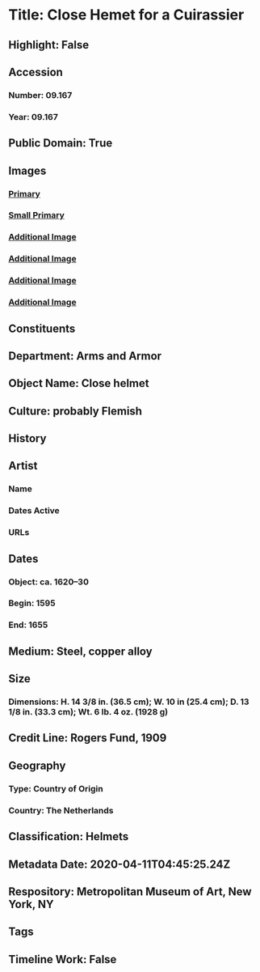 # Title: Close Hemet for a Cuirassier
## Highlight: False
## Accession
### Number: 09.167
### Year: 09.167
## Public Domain: True
## Images
### [Primary](https://images.metmuseum.org/CRDImages/aa/original/09.167_006AA2015.jpg)
### [Small Primary](https://images.metmuseum.org/CRDImages/aa/web-large/09.167_006AA2015.jpg)
### [Additional Image](https://images.metmuseum.org/CRDImages/aa/original/09.167_002AA2015.jpg)
### [Additional Image](https://images.metmuseum.org/CRDImages/aa/original/09.167_003AA2015.jpg)
### [Additional Image](https://images.metmuseum.org/CRDImages/aa/original/09.167_004AA2015.jpg)
### [Additional Image](https://images.metmuseum.org/CRDImages/aa/original/09.167_005AA2015.jpg)
## Constituents
## Department: Arms and Armor
## Object Name: Close helmet
## Culture: probably Flemish
## History
## Artist
### Name
### Dates Active
### URLs
## Dates
### Object: ca. 1620–30
### Begin: 1595
### End: 1655
## Medium: Steel, copper alloy
## Size
### Dimensions: H. 14 3/8 in. (36.5 cm); W. 10 in (25.4 cm); D. 13 1/8 in. (33.3 cm); Wt. 6 lb. 4 oz. (1928 g)
## Credit Line: Rogers Fund, 1909
## Geography
### Type: Country of Origin
### Country: The Netherlands
## Classification: Helmets
## Metadata Date: 2020-04-11T04:45:25.24Z
## Respository: Metropolitan Museum of Art, New York, NY
## Tags
## Timeline Work: False